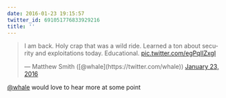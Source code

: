 ```yaml
---
date: 2016-01-23 19:15:57
twitter_id: 691051776833929216
title: ''
---
```


<blockquote class="twitter-tweet"><p lang="en" dir="ltr">I am back. Holy crap that was a wild ride. Learned a ton about security and exploitations today. Educational. <a href="https://t.co/egPqIIZxgI">pic.twitter.com/egPqIIZxgI</a></p>&mdash; Matthew Smith ([@whale](https://twitter.com/whale)) <a href="https://twitter.com/whale/status/691047655988944896?ref_src=twsrc%5Etfw">January 23, 2016</a></blockquote>
<script async src="https://platform.twitter.com/widgets.js" charset="utf-8"></script>

[@whale](https://twitter.com/whale) would love to hear more at some point
